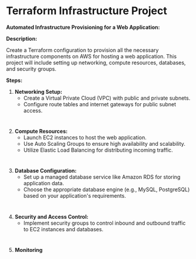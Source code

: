 # Terraform Infrastructure Project

**Automated Infrastructure Provisioning for a Web Application:**

**Description:**

Create a Terraform configuration to provision all the necessary infrastructure components on AWS for hosting a web application. This project will include setting up networking, compute resources, databases, and security groups.

**Steps:**

1. **Networking Setup:**
   - Create a Virtual Private Cloud (VPC) with public and private subnets.
   - Configure route tables and internet gateways for public subnet access.
#

2. **Compute Resources:**
   - Launch EC2 instances to host the web application.
   - Use Auto Scaling Groups to ensure high availability and scalability.
   - Utilize Elastic Load Balancing for distributing incoming traffic.
#

3. **Database Configuration:**
   - Set up a managed database service like Amazon RDS for storing application data.
   - Choose the appropriate database engine (e.g., MySQL, PostgreSQL) based on your application's requirements.
#

4. **Security and Access Control:**
   - Implement security groups to control inbound and outbound traffic to EC2 instances and databases.
#

5. **Monitoring**

